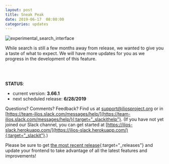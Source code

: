 ```yaml
---
layout: post
title: Sneak Peak
date: 2019-06-17  08:00:00
categories: updates
---
```

![experimental_search_interface](https://gallery.mailchimp.com/845c4ebabb5b5ae7a6372c715/images/1d222aca-ddfc-4782-bed3-e026cc879129.gif)

While search is still a few months away from release, we wanted to give you a taste of what to expect. We will have more updates for you as we progress in the development of this feature.

<br><br>

__STATUS__:
- current version: __3.66.1__
- next scheduled release: __6/28/2019__

Questions? Comments? Feedback? Find us at
 [support@iliosproject.org](mailto:support@iliosproject.org) or in [https://team-ilios.slack.com/messages/help/](https://team-ilios.slack.com/messages/help/){:target="_slackithelp"}.  (If you have not yet joined our Slack channel, you can get started at [https://ilios-slack.herokuapp.com/](https://ilios-slack.herokuapp.com/){:target="_slackit"}.)

Please be sure to get [the most recent release](https://www.github.com/ilios/ilios/releases/latest){:target="_releases"} and update your frontend to take advantage of all the latest features and improvements!
